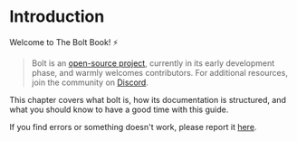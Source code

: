 # Introduction

Welcome to The Bolt Book! ⚡

> Bolt is an [open-source project](https://github.com/magicblock-labs/bolt), currently in its early development phase, and warmly welcomes contributors. For additional resources, join the community on [Discord](https://discord.com/invite/MBkdC3gxcv).

This chapter covers what bolt is, how its documentation is structured, and what you should know to have a good time with this guide.

If you find errors or something doesn't work, please report it [here](https://github.com/magicblock-labs/bolt-book/issues).
